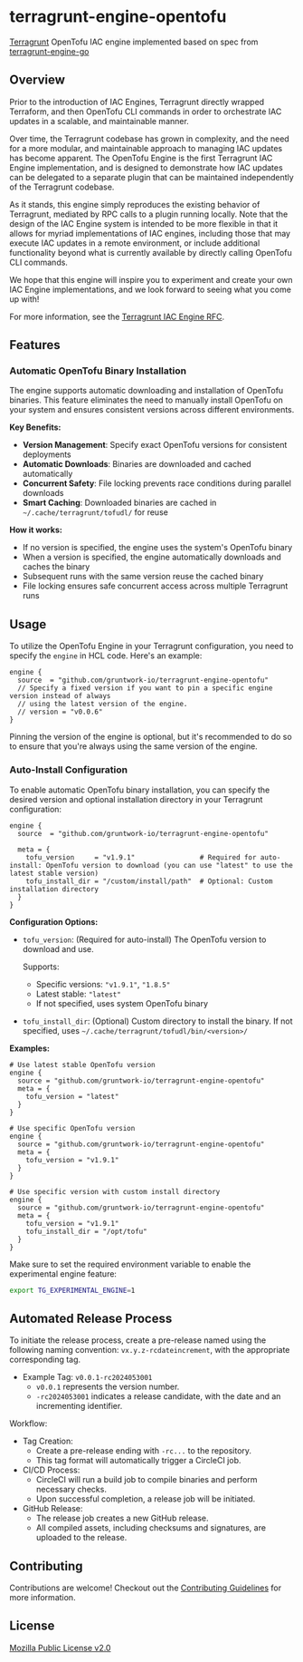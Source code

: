 # terragrunt-engine-opentofu

[Terragrunt](https://github.com/gruntwork-io/terragrunt) OpenTofu IAC engine implemented based on spec from [terragrunt-engine-go](https://github.com/gruntwork-io/terragrunt-engine-go)

## Overview

Prior to the introduction of IAC Engines, Terragrunt directly wrapped Terraform, and then OpenTofu CLI commands in order to orchestrate IAC updates in a scalable, and maintainable manner.

Over time, the Terragrunt codebase has grown in complexity, and the need for a more modular, and maintainable approach to managing IAC updates has become apparent. The OpenTofu Engine is the first Terragrunt IAC Engine implementation, and is designed to demonstrate how IAC updates can be delegated to a separate plugin that can be maintained independently of the Terragrunt codebase.

As it stands, this engine simply reproduces the existing behavior of Terragrunt, mediated by RPC calls to a plugin running locally. Note that the design of the IAC Engine system is intended to be more flexible in that it allows for myriad implementations of IAC engines, including those that may execute IAC updates in a remote environment, or include additional functionality beyond what is currently available by directly calling OpenTofu CLI commands.

We hope that this engine will inspire you to experiment and create your own IAC Engine implementations, and we look forward to seeing what you come up with!

For more information, see the [Terragrunt IAC Engine RFC](https://github.com/gruntwork-io/terragrunt/issues/3103).

## Features

### Automatic OpenTofu Binary Installation

The engine supports automatic downloading and installation of OpenTofu binaries. This feature eliminates the need to manually install OpenTofu on your system and ensures consistent versions across different environments.

**Key Benefits:**

- **Version Management**: Specify exact OpenTofu versions for consistent deployments
- **Automatic Downloads**: Binaries are downloaded and cached automatically
- **Concurrent Safety**: File locking prevents race conditions during parallel downloads
- **Smart Caching**: Downloaded binaries are cached in `~/.cache/terragrunt/tofudl/` for reuse

**How it works:**

- If no version is specified, the engine uses the system's OpenTofu binary
- When a version is specified, the engine automatically downloads and caches the binary
- Subsequent runs with the same version reuse the cached binary
- File locking ensures safe concurrent access across multiple Terragrunt runs

## Usage

To utilize the OpenTofu Engine in your Terragrunt configuration, you need to specify the `engine` in HCL code.
Here's an example:

```hcl
engine {
  source  = "github.com/gruntwork-io/terragrunt-engine-opentofu"
  // Specify a fixed version if you want to pin a specific engine version instead of always
  // using the latest version of the engine.
  // version = "v0.0.6"
}
```

Pinning the version of the engine is optional, but it's recommended to do so to ensure that you're always using the same version of the engine.

### Auto-Install Configuration

To enable automatic OpenTofu binary installation, you can specify the desired version and optional installation directory in your Terragrunt configuration:

```hcl
engine {
  source  = "github.com/gruntwork-io/terragrunt-engine-opentofu"

  meta = {
    tofu_version     = "v1.9.1"                # Required for auto-install: OpenTofu version to download (you can use "latest" to use the latest stable version)
    tofu_install_dir = "/custom/install/path"  # Optional: Custom installation directory
  }
}
```

**Configuration Options:**

- `tofu_version`: (Required for auto-install) The OpenTofu version to download and use.

  Supports:

  - Specific versions: `"v1.9.1"`, `"1.8.5"`
  - Latest stable: `"latest"`
  - If not specified, uses system OpenTofu binary

- `tofu_install_dir`: (Optional) Custom directory to install the binary. If not specified, uses `~/.cache/terragrunt/tofudl/bin/<version>/`

**Examples:**

```hcl
# Use latest stable OpenTofu version
engine {
  source = "github.com/gruntwork-io/terragrunt-engine-opentofu"
  meta = {
    tofu_version = "latest"
  }
}

# Use specific OpenTofu version
engine {
  source = "github.com/gruntwork-io/terragrunt-engine-opentofu"
  meta = {
    tofu_version = "v1.9.1"
  }
}

# Use specific version with custom install directory
engine {
  source = "github.com/gruntwork-io/terragrunt-engine-opentofu"
  meta = {
    tofu_version = "v1.9.1"
    tofu_install_dir = "/opt/tofu"
  }
}
```

Make sure to set the required environment variable to enable the experimental engine feature:

```bash
export TG_EXPERIMENTAL_ENGINE=1
```

## Automated Release Process

To initiate the release process, create a pre-release named using the following naming convention: `vx.y.z-rcdateincrement`, with the appropriate corresponding tag.

- Example Tag: `v0.0.1-rc2024053001`
  - `v0.0.1` represents the version number.
  - `-rc2024053001` indicates a release candidate, with the date and an incrementing identifier.

Workflow:

- Tag Creation:
  - Create a pre-release ending with `-rc...` to the repository.
  - This tag format will automatically trigger a CircleCI job.
- CI/CD Process:
  - CircleCI will run a build job to compile binaries and perform necessary checks.
  - Upon successful completion, a release job will be initiated.
- GitHub Release:
  - The release job creates a new GitHub release.
  - All compiled assets, including checksums and signatures, are uploaded to the release.

## Contributing

Contributions are welcome! Checkout out the [Contributing Guidelines](./CONTRIBUTING.md) for more information.

## License

[Mozilla Public License v2.0](./LICENSE)

